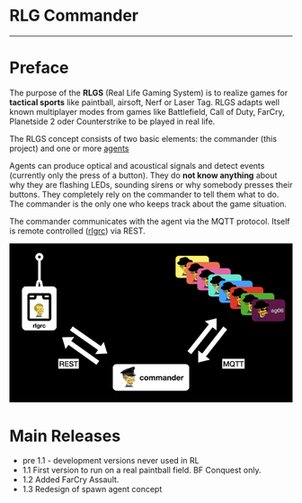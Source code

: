 RLG Commander
=============

---
# Preface
The purpose of the **RLGS** (Real Life Gaming System) is to realize games for **tactical sports** like paintball, airsoft, Nerf or Laser Tag. RLGS adapts well known multiplayer modes from games like Battlefield, Call of Duty, FarCry, Planetside 2 oder Counterstrike to be played in real life.

The RLGS concept consists of two basic elements: the commander (this project) and one or more [agents](https://github.com/tloehr/rlgagent)

Agents can produce optical and acoustical signals and detect events (currently only the press of a button). They do **not know anything** about why they are flashing LEDs, sounding sirens or why somebody presses their buttons. They completely rely on the commander to tell them what to do. The commander is the only one who keeps track about the game situation.

The commander communicates with the agent via the MQTT protocol. Itself is remote controlled ([rlgrc](https://github.com/tloehr/rlgrc)) via REST.


![communication](src/main/resources/docs/commander-scheme.png)

# Main Releases
* pre 1.1 - development versions never used in RL
* 1.1 First version to run on a real paintball field. BF Conquest only.
* 1.2 Added FarCry Assault.
* 1.3 Redesign of spawn agent concept



